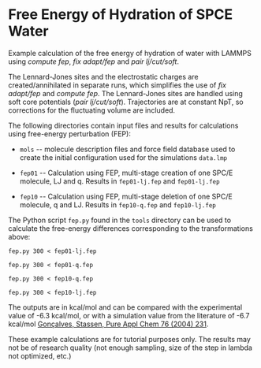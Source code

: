 Free Energy of Hydration of SPCE Water
======================================

Example calculation of the free energy of hydration of water with
LAMMPS using *compute fep*, *fix adapt/fep* and *pair lj/cut/soft*.

The Lennard-Jones sites and the electrostatic charges are
created/annihilated in separate runs, which simplifies the use of
*fix adapt/fep* and *compute fep*. The Lennard-Jones sites are handled
using soft core potentials (*pair lj/cut/soft*). Trajectories are at
constant  NpT, so corrections for the fluctuating volume are included. 

The following directories contain input files and results for
calculations using free-energy perturbation (FEP):

* `mols` -- molecule description files and force field database used
  to create the initial configuration used for the simulations
  `data.lmp`

* `fep01` -- Calculation using FEP, multi-stage creation of one SPC/E
  molecule, LJ and q. Results in `fep01-lj.fep` and `fep01-lj.fep`

* `fep10` -- Calculation using FEP, multi-stage deletion of one SPC/E
  molecule, q and LJ. Results in `fep10-q.fep` and `fep10-lj.fep`

The Python script `fep.py` found in the
`tools` directory can be used to calculate the free-energy differences
corresponding to the transformations above:

    fep.py 300 < fep01-lj.fep

    fep.py 300 < fep01-q.fep

    fep.py 300 < fep10-q.fep

    fep.py 300 < fep10-lj.fep

The outputs are in kcal/mol and can be compared with the experimental
value of -6.3 kcal/mol, or with a simulation value from the literature
of -6.7 kcal/mol
[Gonçalves, Stassen, Pure Appl Chem 76 (2004) 231](https://doi.org/10.1351/pac200476010231).

These example calculations are for tutorial purposes only. The results
may not be of research quality (not enough sampling, size of the step
in lambda not optimized, etc.)
